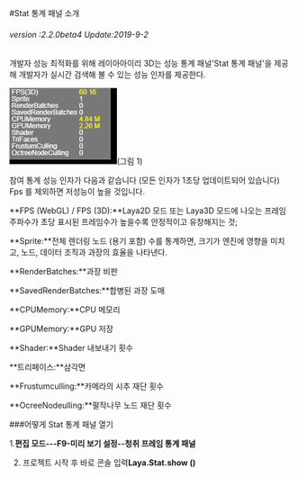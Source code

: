 #Stat 통계 패널 소개

###### *version :2.2.0beta4   Update:2019-9-2*

개발자 성능 최적화를 위해 레이아아이리 3D는 성능 통계 패널'Stat 통계 패널'을 제공해 개발자가 실시간 검색해 볼 수 있는 성능 인자를 제공한다.

​![图](img/1.png)(그림 1)

참여 통계 성능 인자가 다음과 같습니다 (모든 인자가 1초당 업데이트되어 있습니다) Fps 를 제외하면 저성능이 높을 것입니다.

​**FPS (WebGL) / FPS (3D):**Laya2D 모드 또는 Laya3D 모드에 나오는 프레임 주파수가 초당 표시된 프레임수가 높을수록 안정적이고 유창해지는 것;

​**Sprite:**전체 렌더링 노드 (용기 포함) 수를 통계하면, 크기가 엔진에 영향을 미치고, 노드, 데이터 조직과 과장의 효율을 나타낸다.

​**RenderBatches:**과장 비판

​**SavedRenderBatches:**합병된 과장 도매

​**CPUMemory:**CPU 메모리

​**GPUMemory:**GPU 저장

​**Shader:**Shader 내보내기 횟수

​**트리페이스:**삼각면

​**Frustumculling:**카메라의 시추 재단 횟수

​**OcreeNodeulling:**팔작나무 노드 재단 횟수

###어떻게 Stat 통계 패널 열기

1.**편집 모드---F9-미리 보기 설정--청취 프레임 통계 패널**	

2. 프로젝트 시작 후 바로 콘솔 입력**Laya.Stat.show ()**

##### 	